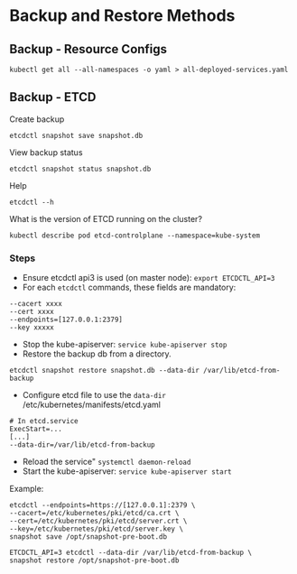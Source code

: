 # Backup and Restore Methods

## Backup - Resource Configs

```
kubectl get all --all-namespaces -o yaml > all-deployed-services.yaml
```

## Backup - ETCD
Create backup
```
etcdctl snapshot save snapshot.db
```
View backup status
```
etcdctl snapshot status snapshot.db
```
Help
```
etcdctl --h
```
What is the version of ETCD running on the cluster?
```
kubectl describe pod etcd-controlplane --namespace=kube-system
```

### Steps
- Ensure etcdctl api3 is used (on master node): `export ETCDCTL_API=3`
- For each `etcdctl` commands, these fields are mandatory:
```
--cacert xxxx
--cert xxxx
--endpoints=[127.0.0.1:2379]
--key xxxxx
```
- Stop the kube-apiserver: `service kube-apiserver stop`
- Restore the backup db from a directory.
```
etcdctl snapshot restore snapshot.db --data-dir /var/lib/etcd-from-backup
```
- Configure etcd file to use the `data-dir`
 /etc/kubernetes/manifests/etcd.yaml
```
# In etcd.service
ExecStart=...
[...]
--data-dir=/var/lib/etcd-from-backup
```
- Reload the service" `systemctl daemon-reload`
- Start the kube-apiserver: `service kube-apiserver start`

Example:
```
etcdctl --endpoints=https://[127.0.0.1]:2379 \
--cacert=/etc/kubernetes/pki/etcd/ca.crt \
--cert=/etc/kubernetes/pki/etcd/server.crt \
--key=/etc/kubernetes/pki/etcd/server.key \
snapshot save /opt/snapshot-pre-boot.db
```

```
ETCDCTL_API=3 etcdctl --data-dir /var/lib/etcd-from-backup \
snapshot restore /opt/snapshot-pre-boot.db
```